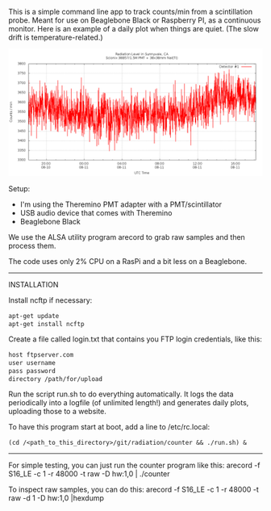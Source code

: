This is a simple command line app to track counts/min from a scintillation 
probe.  Meant for use on Beaglebone Black or Raspberry PI, as a continuous monitor.
Here is an example of a daily plot when things are quiet. (The slow drift is temperature-related.)

![Daily Radiation Plot](latest_radiation.png?raw=true "Daily Radiation Plot")

Setup:
- I'm using the Theremino PMT adapter with a PMT/scintillator
- USB audio device that comes with Theremino
- Beaglebone Black

We use the ALSA utility program arecord to grab raw samples and then process them.

The code uses only 2% CPU on a RasPi and a bit less on a Beaglebone.

-----
INSTALLATION

Install ncftp if necessary:

	apt-get update
	apt-get install ncftp

Create a file called login.txt that contains you FTP login credentials, like this:

	host ftpserver.com
	user username
	pass password
	directory /path/for/upload

Run the script run.sh to do everything automatically.  It logs the data periodically into 
a logfile (of unlimited length!) and generates daily plots, uploading those to a website.

To have this program start at boot, add a line to /etc/rc.local:

	(cd /<path_to_this_directory>/git/radiation/counter && ./run.sh) &

-----

For simple testing, you can just run the counter program like this:
arecord -f S16_LE -c 1 -r 48000  -t raw -D hw:1,0 | ./counter

To inspect raw samples, you can do this: 
arecord -f S16_LE -c 1 -r 48000  -t raw -d 1 -D hw:1,0 |hexdump
